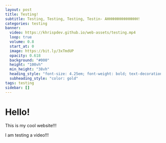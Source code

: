 ```yaml
---
layout: post
title: Testing!
subtitle: Testing, Testing, Testing, Testin- AHHHHHHHHHHHHHH!
categories: testing
banner:
  video: https://khrispdev.github.io/web-assets/testing.mp4
  loop: true
  volume: 0.8
  start_at: 0
  image: https://bit.ly/3xTmdUP
  opacity: 0.618
  background: "#000"
  height: "100vh"
  min_height: "38vh"
  heading_style: "font-size: 4.25em; font-weight: bold; text-decoration: underline"
  subheading_style: "color: gold"
tags: testing
sidebar: []
---
```


# Hello!
This is my cool website!!!

I am testing a video!!!
